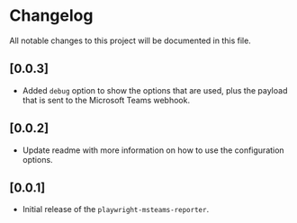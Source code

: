 # Changelog

All notable changes to this project will be documented in this file.

## [0.0.3]

- Added `debug` option to show the options that are used, plus the payload that is sent to the Microsoft Teams webhook.

## [0.0.2]

- Update readme with more information on how to use the configuration options.

## [0.0.1]

- Initial release of the `playwright-msteams-reporter`.
